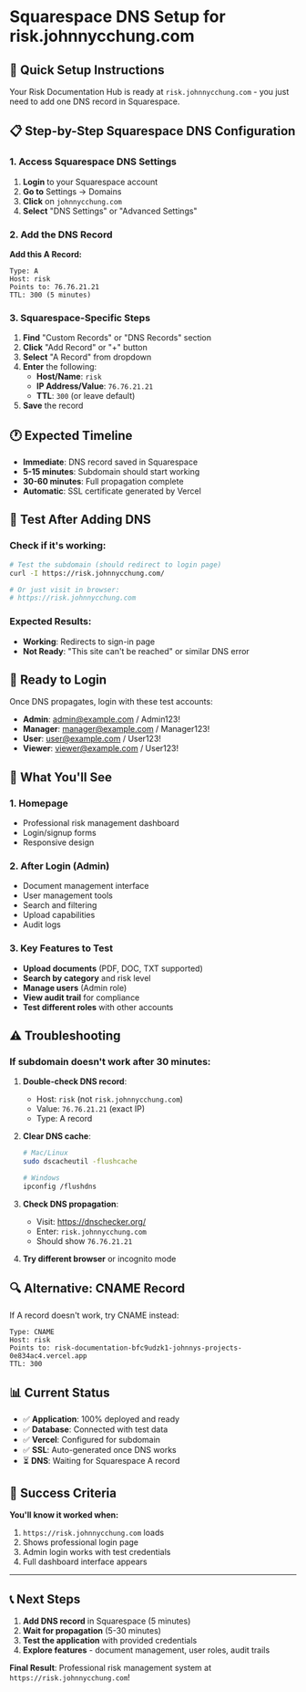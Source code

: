 # Squarespace DNS Setup for risk.johnnycchung.com

## 🎯 Quick Setup Instructions

Your Risk Documentation Hub is ready at `risk.johnnycchung.com` - you just need to add one DNS record in Squarespace.

## 📋 Step-by-Step Squarespace DNS Configuration

### 1. Access Squarespace DNS Settings
1. **Login** to your Squarespace account
2. **Go to** Settings → Domains
3. **Click** on `johnnycchung.com`
4. **Select** "DNS Settings" or "Advanced Settings"

### 2. Add the DNS Record
**Add this A Record:**
```
Type: A
Host: risk
Points to: 76.76.21.21
TTL: 300 (5 minutes)
```

### 3. Squarespace-Specific Steps
1. **Find** "Custom Records" or "DNS Records" section
2. **Click** "Add Record" or "+" button
3. **Select** "A Record" from dropdown
4. **Enter** the following:
   - **Host/Name**: `risk`
   - **IP Address/Value**: `76.76.21.21`
   - **TTL**: `300` (or leave default)
5. **Save** the record

## 🕐 Expected Timeline

- **Immediate**: DNS record saved in Squarespace
- **5-15 minutes**: Subdomain should start working
- **30-60 minutes**: Full propagation complete
- **Automatic**: SSL certificate generated by Vercel

## 🧪 Test After Adding DNS

### Check if it's working:
```bash
# Test the subdomain (should redirect to login page)
curl -I https://risk.johnnycchung.com/

# Or just visit in browser:
# https://risk.johnnycchung.com
```

### Expected Results:
- **Working**: Redirects to sign-in page
- **Not Ready**: "This site can't be reached" or similar DNS error

## 🔑 Ready to Login

Once DNS propagates, login with these test accounts:
- **Admin**: admin@example.com / Admin123!
- **Manager**: manager@example.com / Manager123!
- **User**: user@example.com / User123!
- **Viewer**: viewer@example.com / User123!

## 🎯 What You'll See

### 1. Homepage
- Professional risk management dashboard
- Login/signup forms
- Responsive design

### 2. After Login (Admin)
- Document management interface
- User management tools
- Search and filtering
- Upload capabilities
- Audit logs

### 3. Key Features to Test
- **Upload documents** (PDF, DOC, TXT supported)
- **Search by category** and risk level
- **Manage users** (Admin role)
- **View audit trail** for compliance
- **Test different roles** with other accounts

## ⚠️ Troubleshooting

### If subdomain doesn't work after 30 minutes:

1. **Double-check DNS record**:
   - Host: `risk` (not `risk.johnnycchung.com`)
   - Value: `76.76.21.21` (exact IP)
   - Type: A record

2. **Clear DNS cache**:
   ```bash
   # Mac/Linux
   sudo dscacheutil -flushcache
   
   # Windows
   ipconfig /flushdns
   ```

3. **Check DNS propagation**:
   - Visit: https://dnschecker.org/
   - Enter: `risk.johnnycchung.com`
   - Should show `76.76.21.21`

4. **Try different browser** or incognito mode

## 🔍 Alternative: CNAME Record

If A record doesn't work, try CNAME instead:
```
Type: CNAME
Host: risk
Points to: risk-documentation-bfc9udzk1-johnnys-projects-0e834ac4.vercel.app
TTL: 300
```

## 📊 Current Status

- ✅ **Application**: 100% deployed and ready
- ✅ **Database**: Connected with test data
- ✅ **Vercel**: Configured for subdomain
- ✅ **SSL**: Auto-generated once DNS works
- ⏳ **DNS**: Waiting for Squarespace A record

## 🎉 Success Criteria

**You'll know it worked when:**
1. `https://risk.johnnycchung.com` loads
2. Shows professional login page
3. Admin login works with test credentials
4. Full dashboard interface appears

---

## 📞 Next Steps

1. **Add DNS record** in Squarespace (5 minutes)
2. **Wait for propagation** (5-30 minutes)
3. **Test the application** with provided credentials
4. **Explore features** - document management, user roles, audit trails

**Final Result**: Professional risk management system at `https://risk.johnnycchung.com`!